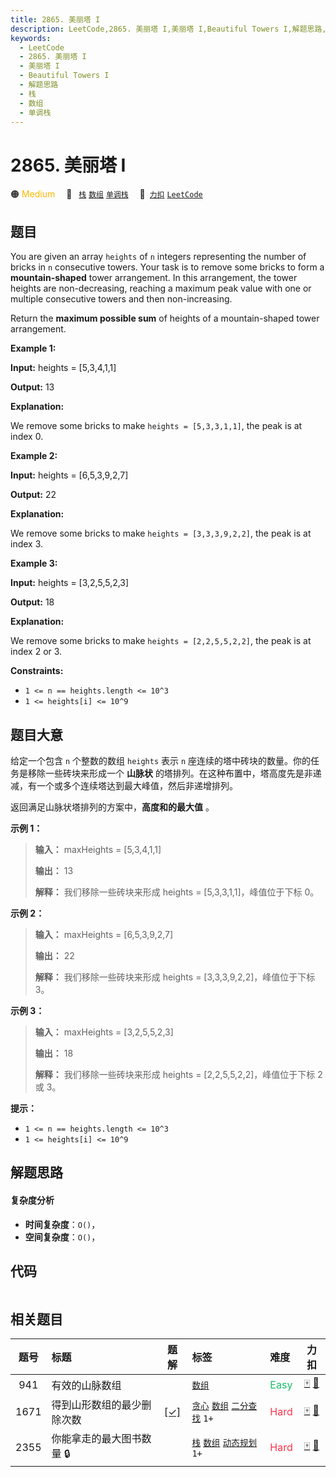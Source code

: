 ```yaml
---
title: 2865. 美丽塔 I
description: LeetCode,2865. 美丽塔 I,美丽塔 I,Beautiful Towers I,解题思路,栈,数组,单调栈
keywords:
  - LeetCode
  - 2865. 美丽塔 I
  - 美丽塔 I
  - Beautiful Towers I
  - 解题思路
  - 栈
  - 数组
  - 单调栈
---
```


# 2865. 美丽塔 I

🟠 <font color=#ffb800>Medium</font>&emsp; 🔖&ensp; [`栈`](/tag/stack.md) [`数组`](/tag/array.md) [`单调栈`](/tag/monotonic-stack.md)&emsp; 🔗&ensp;[`力扣`](https://leetcode.cn/problems/beautiful-towers-i) [`LeetCode`](https://leetcode.com/problems/beautiful-towers-i)

## 题目

You are given an array `heights` of `n` integers representing the number of
bricks in `n` consecutive towers. Your task is to remove some bricks to form a
**mountain-shaped** tower arrangement. In this arrangement, the tower heights
are non-decreasing, reaching a maximum peak value with one or multiple
consecutive towers and then non-increasing.

Return the **maximum possible sum** of heights of a mountain-shaped tower
arrangement.



**Example 1:**

**Input:** heights = [5,3,4,1,1]

**Output:** 13

**Explanation:**

We remove some bricks to make `heights = [5,3,3,1,1]`, the peak is at index 0.

**Example 2:**

**Input:** heights = [6,5,3,9,2,7]

**Output:** 22

**Explanation:**

We remove some bricks to make `heights = [3,3,3,9,2,2]`, the peak is at index
3.

**Example 3:**

**Input:** heights = [3,2,5,5,2,3]

**Output:** 18

**Explanation:**

We remove some bricks to make `heights = [2,2,5,5,2,2]`, the peak is at index
2 or 3.



**Constraints:**

  * `1 <= n == heights.length <= 10^3`
  * `1 <= heights[i] <= 10^9`


## 题目大意

给定一个包含 `n` 个整数的数组 `heights` 表示 `n` 座连续的塔中砖块的数量。你的任务是移除一些砖块来形成一个 **山脉状**
的塔排列。在这种布置中，塔高度先是非递减，有一个或多个连续塔达到最大峰值，然后非递增排列。

返回满足山脉状塔排列的方案中，**高度和的最大值**  。



**示例 1：**

> 
> 
> 
> 
> 
> **输入：** maxHeights = [5,3,4,1,1]
> 
> **输出：** 13
> 
> **解释：** 我们移除一些砖块来形成 heights = [5,3,3,1,1]，峰值位于下标 0。
> 
> 

**示例 2：**

> 
> 
> 
> 
> 
> **输入：** maxHeights = [6,5,3,9,2,7]
> 
> **输出：** 22
> 
> **解释：** 我们移除一些砖块来形成 heights = [3,3,3,9,2,2]，峰值位于下标 3。

**示例 3：**

> 
> 
> 
> 
> 
> **输入：** maxHeights = [3,2,5,5,2,3]
> 
> **输出：** 18
> 
> **解释：** 我们移除一些砖块来形成 heights = [2,2,5,5,2,2]，峰值位于下标 2 或 3。
> 
> 



**提示：**

  * `1 <= n == heights.length <= 10^3`
  * `1 <= heights[i] <= 10^9`


## 解题思路

#### 复杂度分析

- **时间复杂度**：`O()`，
- **空间复杂度**：`O()`，

## 代码

```javascript

```

## 相关题目

<!-- prettier-ignore -->
| 题号 | 标题 | 题解 | 标签 | 难度 | 力扣 |
| :------: | :------ | :------: | :------ | :------ | :------: |
| 941 | 有效的山脉数组 |  |  [`数组`](/tag/array.md) | <font color=#15bd66>Easy</font> | [🀄️](https://leetcode.cn/problems/valid-mountain-array) [🔗](https://leetcode.com/problems/valid-mountain-array) |
| 1671 | 得到山形数组的最少删除次数 | [[✓]](/problem/1671.md) |  [`贪心`](/tag/greedy.md) [`数组`](/tag/array.md) [`二分查找`](/tag/binary-search.md) `1+` | <font color=#ff334b>Hard</font> | [🀄️](https://leetcode.cn/problems/minimum-number-of-removals-to-make-mountain-array) [🔗](https://leetcode.com/problems/minimum-number-of-removals-to-make-mountain-array) |
| 2355 | 你能拿走的最大图书数量 🔒 |  |  [`栈`](/tag/stack.md) [`数组`](/tag/array.md) [`动态规划`](/tag/dynamic-programming.md) `1+` | <font color=#ff334b>Hard</font> | [🀄️](https://leetcode.cn/problems/maximum-number-of-books-you-can-take) [🔗](https://leetcode.com/problems/maximum-number-of-books-you-can-take) |